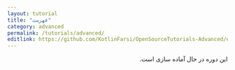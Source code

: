 ```yaml
---
layout: tutorial
title: "فهرست"
category: advanced
permalink: /tutorials/advanced/
editlink: https://github.com/KotlinFarsi/OpenSourceTutorials-Advanced/edit/master/src/README.md
---
```



<div dir="rtl" markdown="1">

این دوره در حال آماده سازی است.

</div>

